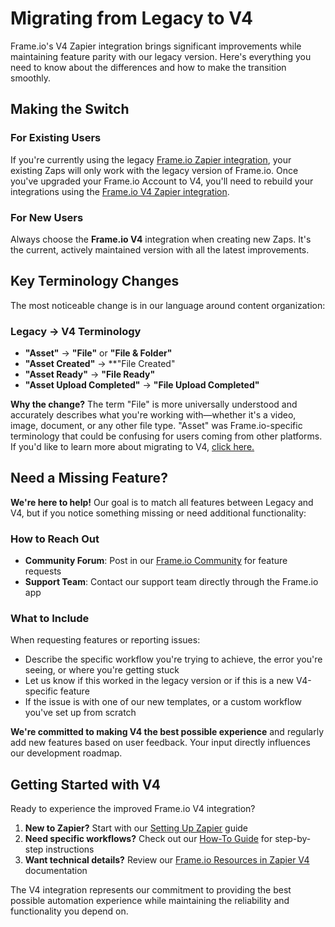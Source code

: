 # Migrating from Legacy to V4

Frame.io's V4 Zapier integration brings significant improvements while maintaining feature parity with our legacy version. Here's everything you need to know about the differences and how to make the transition smoothly.

## Making the Switch

### For Existing Users

If you're currently using the legacy [Frame.io Zapier integration](https://zapier.com/apps/frameio/integrations), your existing Zaps will only work with the legacy version of Frame.io. Once you've upgraded your Frame.io Account to V4, you'll need to rebuild your integrations using the [Frame.io V4 Zapier integration](https://zapier.com/apps/frameio-v4/integrations).

### For New Users

Always choose the **Frame.io V4** integration when creating new Zaps. It's the current, actively maintained version with all the latest improvements.

## Key Terminology Changes

The most noticeable change is in our language around content organization:

### Legacy → V4 Terminology

- **"Asset"** → **"File"** or **"File & Folder"**
- **"Asset Created"** → **"File Created"
- **"Asset Ready"** → **"File Ready"**
- **"Asset Upload Completed"** → **"File Upload Completed"**

**Why the change?** The term "File" is more universally understood and accurately describes what you're working with—whether it's a video, image, document, or any other file type. "Asset" was Frame.io-specific terminology that could be confusing for users coming from other platforms. If you'd like to learn more about migrating to V4, [click here.](https://developer.adobe.com/frameio/guides/Migration/)

## Need a Missing Feature?

**We're here to help!** Our goal is to match all features between Legacy and V4, but if you notice something missing or need additional functionality:

### How to Reach Out

- **Community Forum**: Post in our [Frame.io Community](https://forum.frame.io/) for feature requests
- **Support Team**: Contact our support team directly through the Frame.io app

### What to Include

When requesting features or reporting issues:

- Describe the specific workflow you're trying to achieve, the error you're seeing, or where you're getting stuck
- Let us know if this worked in the legacy version or if this is a new V4-specific feature
- If the issue is with one of our new templates, or a custom workflow you've set up from scratch

**We're committed to making V4 the best possible experience** and regularly add new features based on user feedback. Your input directly influences our development roadmap.

## Getting Started with V4

Ready to experience the improved Frame.io V4 integration?

1. **New to Zapier?** Start with our [Setting Up Zapier](../Setting%20Up%20Zapier/) guide
2. **Need specific workflows?** Check out our [How-To Guide](../How-To%20Guide/) for step-by-step instructions
3. **Want technical details?** Review our [Frame.io Resources in Zapier V4](../Frame.io%20Resources%20in%20Zapier%20V4/) documentation

The V4 integration represents our commitment to providing the best possible automation experience while maintaining the reliability and functionality you depend on.
